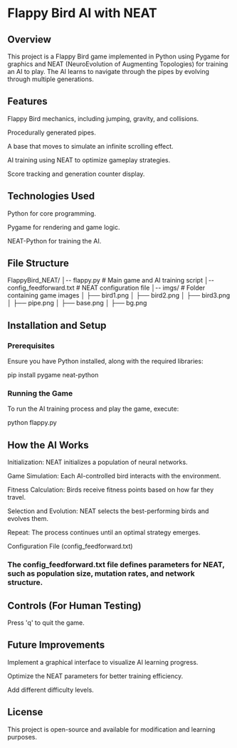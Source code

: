 # Flappy Bird AI with NEAT

## Overview

This project is a Flappy Bird game implemented in Python using Pygame for graphics and NEAT (NeuroEvolution of Augmenting Topologies) for training an AI to play. The AI learns to navigate through the pipes by evolving through multiple generations.

## Features

Flappy Bird mechanics, including jumping, gravity, and collisions.

Procedurally generated pipes.

A base that moves to simulate an infinite scrolling effect.

AI training using NEAT to optimize gameplay strategies.

Score tracking and generation counter display.

## Technologies Used

Python for core programming.

Pygame for rendering and game logic.

NEAT-Python for training the AI.

## File Structure

FlappyBird_NEAT/
│-- flappy.py               # Main game and AI training script
│-- config_feedforward.txt  # NEAT configuration file
│-- imgs/                   # Folder containing game images
│   ├── bird1.png
│   ├── bird2.png
│   ├── bird3.png
│   ├── pipe.png
│   ├── base.png
│   ├── bg.png

## Installation and Setup

### Prerequisites

Ensure you have Python installed, along with the required libraries:

pip install pygame neat-python

### Running the Game

To run the AI training process and play the game, execute:

python flappy.py

## How the AI Works

Initialization: NEAT initializes a population of neural networks.

Game Simulation: Each AI-controlled bird interacts with the environment.

Fitness Calculation: Birds receive fitness points based on how far they travel.

Selection and Evolution: NEAT selects the best-performing birds and evolves them.

Repeat: The process continues until an optimal strategy emerges.

Configuration File (config_feedforward.txt)

### The config_feedforward.txt file defines parameters for NEAT, such as population size, mutation rates, and network structure.

## Controls (For Human Testing)

Press 'q' to quit the game.

## Future Improvements

Implement a graphical interface to visualize AI learning progress.

Optimize the NEAT parameters for better training efficiency.

Add different difficulty levels.

## License

This project is open-source and available for modification and learning purposes.
